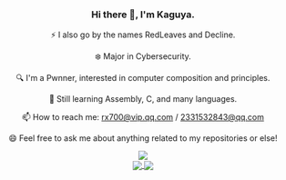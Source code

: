 <div align="center">
  
### Hi there 👋, I'm Kaguya.

:zap: I also go by the names RedLeaves and Decline.

:snowflake: Major in Cybersecurity.

:mag: I'm a Pwnner, interested in computer composition and principles.

:seedling: Still learning Assembly, C, and many languages.

📫 How to reach me: rx700@vip.qq.com / 2331532843@qq.com

😄 Feel free to ask me about anything related to my repositories or else!

<div align="center">
  <a href="https://github.com/anuraghazra/convoychat">
    <img align="center" src="https://streak-stats.demolab.com?user=XKaguya&theme=transparent&hide_border=true" />
  </a>
</div>

<div align="center">
  <a href="https://github.com/anuraghazra/convoychat">
    <img align="center" src="https://github-readme-stats.vercel.app/api?username=XKaguya&theme=transparent&include_all_commits=true&show_icons=true&hide_border=true" />
  </a>
  <a href="https://github.com/anuraghazra/convoychat">
    <img align="center" src="https://github-readme-stats.vercel.app/api/top-langs/?username=XKaguya&layout=compact&theme=transparent&hide_border=true" />
  </a>
</div>
